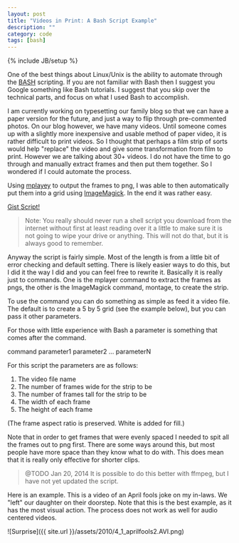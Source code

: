 ```yaml
---
layout: post
title: "Videos in Print: A Bash Script Example"
description: ""
category: code
tags: [bash]
---
```

{% include JB/setup %}

One of the best things about Linux/Unix is the ability to automate through the [BASH](http://www.gnu.org/software/bash/) scripting. If you are not familiar with Bash then I suggest you Google something like Bash tutorials. I suggest that you skip over the technical parts, and focus on what I used Bash to accomplish.

I am currently working on typesetting our family blog so that we can have a paper version for the future, and just a way to flip through pre-commented photos. On our blog however, we have many videos.  Until someone comes up with a slightly more inexpensive and usable method of paper video, it is rather difficult to print videos. So I thought that perhaps a film strip of sorts would help "replace" the video and give some transformation from film to print.  However we are talking about 30+ videos.  I do not have the time to go through and manually extract frames and then put them together.  So I wondered if I could automate the process.

Using [mplayey](http://www.mplayerhq.hu) to output the frames to png, I was able to then automatically put them into a grid using [ImageMagick](http://www.imagemagick.org). In the end it was rather easy.

[Gist Script!](https://gist.github.com/wilwade/8534145)

>Note: You really should never run a shell script you download from the internet without first at least reading over it a little to make sure it is not going to wipe your drive or anything.  This will not do that, but it is always good to remember.

Anyway the script is fairly simple.  Most of the length is from a little bit of error checking and default setting.  There is likely easier ways to do this, but I did it the way I did and you can feel free to rewrite it.  Basically it is really just to commands.  One is the mplayer command to extract the frames as pngs, the other is the ImageMagick command, montage, to create the strip.

To use the command you can do something as simple as feed it a video file.  The default is to create a 5 by 5 grid (see the example below), but you can pass it other parameters.

For those with little experience with Bash a parameter is something that comes after the command.

command parameter1 parameter2 ... parameterN

For this script the parameters are as follows:

1. The video file name
2. The number of frames wide for the strip to be
3. The number of frames tall for the strip to be
4. The width of each frame
5. The height of each frame

(The frame aspect ratio is preserved.  White is added for fill.)

Note that in order to get frames that were evenly spaced I needed to spit all the frames out to png first.  There are some ways around this, but most people have more space than they know what to do with.  This does mean that it is really only effective for shorter clips.

> @TODO Jan 20, 2014 It is possible to do this better with ffmpeg, but I have not yet updated the script.

Here is an example.  This is a video of an April fools joke on my in-laws.  We "left" our daughter on their doorstep.  Note that this is the best example, as it has the most visual action.  The process does not work as well for audio centered videos.

![Surprise]({{ site.url }}/assets/2010/4_1_aprilfools2.AVI.png)